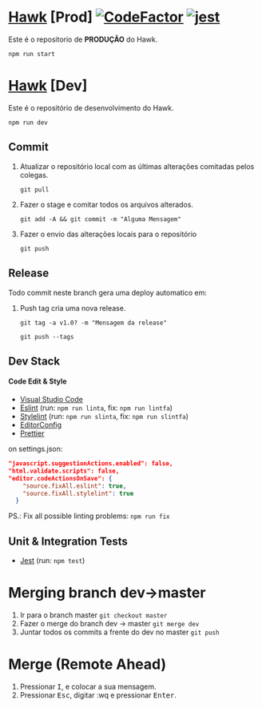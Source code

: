 # [Hawk](https://hawkproject.herokuapp.com/) [Prod] [![CodeFactor](https://www.codefactor.io/repository/github/jrvansuita/hawk/badge?s=6dc2de9a8a50bdc0f1b72cae64e4eba7596e73cb)](https://www.codefactor.io/repository/github/jrvansuita/hawk)  [![jest](https://jestjs.io/img/jest-badge.svg)](https://github.com/facebook/jest)

Este é o repositorio de **PRODUÇÃO** do Hawk.

``` npm run start ```

# [Hawk](https://hawkdev.herokuapp.com) [Dev]

Este é o repositório de desenvolvimento do Hawk.

``` npm run dev ```

## Commit

 1. Atualizar o repositório local com as últimas alterações comitadas pelos colegas.

     ``` git pull ```

 2. Fazer o stage e comitar todos os arquivos alterados.

     ``` git add -A && git commit -m "Alguma Mensagem" ```

 3. Fazer o envio das alterações locais para o repositório

     ``` git push ```


## Release

Todo commit neste branch gera uma deploy automatico em:

 1. Push tag cria uma nova release.

     ``` git tag -a v1.0? -m "Mensagem da release"  ```

     ``` git push --tags ```


## Dev Stack

#### Code Edit & Style


- [Visual Studio Code](https://code.visualstudio.com/)
- [Eslint](https://github.com/eslint/eslint) (run: ```npm run linta```, fix: ```npm run lintfa```)
- [Stylelint](https://github.com/stylelint/stylelint) (run: ```npm run slinta```, fix: ```npm run slintfa```)
- [EditorConfig](https://editorconfig.org/)
- [Prettier](https://prettier.io/)


on settings.json:

```json
"javascript.suggestionActions.enabled": false,
"html.validate.scripts": false,
"editor.codeActionsOnSave": {
    "source.fixAll.eslint": true,
    "source.fixAll.stylelint": true
  }
```

PS.: Fix all possible linting problems: ```npm run fix```

## Unit & Integration Tests

- [Jest](https://github.com/facebook/jest) (run: ```npm test```)



# Merging branch dev->master

1. Ir para o branch master ```git checkout master```
2. Fazer o merge do branch dev -> master ```git merge dev```
3. Juntar todos os commits a frente do dev no master ```git push```


# Merge (Remote Ahead)

  1. Pressionar <kbd>I</kbd>, e colocar a sua mensagem.
  2. Pressionar <kbd>Esc</kbd>, digitar :wq e pressionar <kbd>Enter</kbd>.

